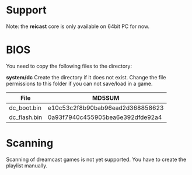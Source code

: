 # Support

Note: the **reicast** core is only available on 64bit PC for now.

# BIOS

You need to copy the following files to the directory:

**system/dc** Create the directory if it does not exist. Change the file permissions to this folder if you can not save/load in a game.

| File          | MD5SUM                            |
| ------------- | --------------------------------- |
| dc_boot.bin   | e10c53c2f8b90bab96ead2d368858623  |
| dc_flash.bin  | 0a93f7940c455905bea6e392dfde92a4  |

# Scanning

Scanning of dreamcast games is not yet supported. You have to create the playlist manually.